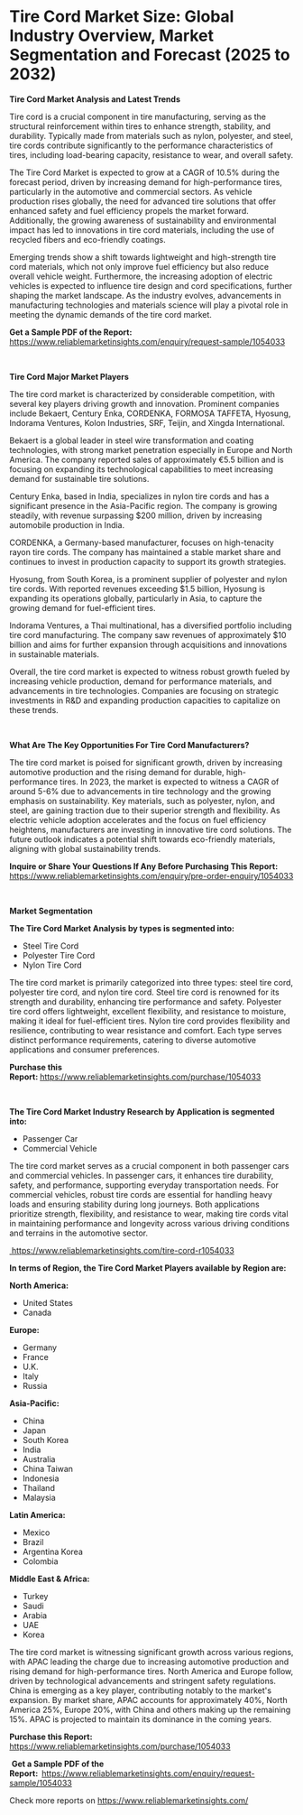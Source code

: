 <p><h1>Tire Cord Market Size: Global Industry Overview, Market Segmentation and Forecast (2025 to 2032)</h1></p><p><strong>Tire Cord Market Analysis and Latest Trends</strong></p>
<p><p>Tire cord is a crucial component in tire manufacturing, serving as the structural reinforcement within tires to enhance strength, stability, and durability. Typically made from materials such as nylon, polyester, and steel, tire cords contribute significantly to the performance characteristics of tires, including load-bearing capacity, resistance to wear, and overall safety. </p><p>The Tire Cord Market is expected to grow at a CAGR of 10.5% during the forecast period, driven by increasing demand for high-performance tires, particularly in the automotive and commercial sectors. As vehicle production rises globally, the need for advanced tire solutions that offer enhanced safety and fuel efficiency propels the market forward. Additionally, the growing awareness of sustainability and environmental impact has led to innovations in tire cord materials, including the use of recycled fibers and eco-friendly coatings.</p><p>Emerging trends show a shift towards lightweight and high-strength tire cord materials, which not only improve fuel efficiency but also reduce overall vehicle weight. Furthermore, the increasing adoption of electric vehicles is expected to influence tire design and cord specifications, further shaping the market landscape. As the industry evolves, advancements in manufacturing technologies and materials science will play a pivotal role in meeting the dynamic demands of the tire cord market.</p></p>
<p><strong>Get a Sample PDF of the Report:&nbsp;</strong> <a href="https://www.reliablemarketinsights.com/enquiry/request-sample/1054033?utm_campaign=3264&utm_medium=2&utm_source=Github&utm_content=ia&utm_term=31032025&utm_id=tire-cord">https://www.reliablemarketinsights.com/enquiry/request-sample/1054033</a></p>
<p>&nbsp;</p>
<p><strong>Tire Cord Major Market Players</strong></p>
<p><p>The tire cord market is characterized by considerable competition, with several key players driving growth and innovation. Prominent companies include Bekaert, Century Enka, CORDENKA, FORMOSA TAFFETA, Hyosung, Indorama Ventures, Kolon Industries, SRF, Teijin, and Xingda International.</p><p>Bekaert is a global leader in steel wire transformation and coating technologies, with strong market penetration especially in Europe and North America. The company reported sales of approximately €5.5 billion and is focusing on expanding its technological capabilities to meet increasing demand for sustainable tire solutions.</p><p>Century Enka, based in India, specializes in nylon tire cords and has a significant presence in the Asia-Pacific region. The company is growing steadily, with revenue surpassing $200 million, driven by increasing automobile production in India.</p><p>CORDENKA, a Germany-based manufacturer, focuses on high-tenacity rayon tire cords. The company has maintained a stable market share and continues to invest in production capacity to support its growth strategies.</p><p>Hyosung, from South Korea, is a prominent supplier of polyester and nylon tire cords. With reported revenues exceeding $1.5 billion, Hyosung is expanding its operations globally, particularly in Asia, to capture the growing demand for fuel-efficient tires.</p><p>Indorama Ventures, a Thai multinational, has a diversified portfolio including tire cord manufacturing. The company saw revenues of approximately $10 billion and aims for further expansion through acquisitions and innovations in sustainable materials.</p><p>Overall, the tire cord market is expected to witness robust growth fueled by increasing vehicle production, demand for performance materials, and advancements in tire technologies. Companies are focusing on strategic investments in R&D and expanding production capacities to capitalize on these trends.</p></p>
<p>&nbsp;</p>
<p><strong>What Are The Key Opportunities For Tire Cord Manufacturers?</strong></p>
<p><p>The tire cord market is poised for significant growth, driven by increasing automotive production and the rising demand for durable, high-performance tires. In 2023, the market is expected to witness a CAGR of around 5-6% due to advancements in tire technology and the growing emphasis on sustainability. Key materials, such as polyester, nylon, and steel, are gaining traction due to their superior strength and flexibility. As electric vehicle adoption accelerates and the focus on fuel efficiency heightens, manufacturers are investing in innovative tire cord solutions. The future outlook indicates a potential shift towards eco-friendly materials, aligning with global sustainability trends.</p></p>
<p><strong>Inquire or Share Your Questions If Any Before Purchasing This Report:</strong> <a href="https://www.reliablemarketinsights.com/enquiry/pre-order-enquiry/1054033?utm_campaign=3264&utm_medium=2&utm_source=Github&utm_content=ia&utm_term=31032025&utm_id=tire-cord">https://www.reliablemarketinsights.com/enquiry/pre-order-enquiry/1054033</a></p>
<p>&nbsp;</p>
<p><strong>Market Segmentation</strong></p>
<p><strong>The Tire Cord Market Analysis by types is segmented into:</strong></p>
<p><ul><li>Steel Tire Cord</li><li>Polyester Tire Cord</li><li>Nylon Tire Cord</li></ul></p>
<p><p>The tire cord market is primarily categorized into three types: steel tire cord, polyester tire cord, and nylon tire cord. Steel tire cord is renowned for its strength and durability, enhancing tire performance and safety. Polyester tire cord offers lightweight, excellent flexibility, and resistance to moisture, making it ideal for fuel-efficient tires. Nylon tire cord provides flexibility and resilience, contributing to wear resistance and comfort. Each type serves distinct performance requirements, catering to diverse automotive applications and consumer preferences.</p></p>
<p><strong>Purchase this Report:&nbsp;</strong><a href="https://www.reliablemarketinsights.com/purchase/1054033?utm_campaign=3264&utm_medium=2&utm_source=Github&utm_content=ia&utm_term=31032025&utm_id=tire-cord">https://www.reliablemarketinsights.com/purchase/1054033</a></p>
<p>&nbsp;</p>
<p><strong>The Tire Cord Market Industry Research by Application is segmented into:</strong></p>
<p><ul><li>Passenger Car</li><li>Commercial Vehicle</li></ul></p>
<p><p>The tire cord market serves as a crucial component in both passenger cars and commercial vehicles. In passenger cars, it enhances tire durability, safety, and performance, supporting everyday transportation needs. For commercial vehicles, robust tire cords are essential for handling heavy loads and ensuring stability during long journeys. Both applications prioritize strength, flexibility, and resistance to wear, making tire cords vital in maintaining performance and longevity across various driving conditions and terrains in the automotive sector.</p></p>
<p><a href="https://www.reliablemarketinsights.com/tire-cord-r1054033?utm_campaign=3264&utm_medium=2&utm_source=Github&utm_content=ia&utm_term=31032025&utm_id=tire-cord">&nbsp;https://www.reliablemarketinsights.com/tire-cord-r1054033</a></p>
<p><strong>In terms of Region, the Tire Cord Market Players available by Region are:</strong></p>
<p>
    <p> <strong> North America: </strong>
        <ul>
            <li>United States</li>
            <li>Canada</li>
        </ul>
        </p> 
    <p> <strong> Europe: </strong>
        <ul>
            <li>Germany</li>
            <li>France</li>
            <li>U.K.</li>
            <li>Italy</li>
            <li>Russia</li>
        </ul>
        </p> 
    <p> <strong> Asia-Pacific: </strong>
        <ul>
            <li>China</li>
            <li>Japan</li>
            <li>South Korea</li>
            <li>India</li>
            <li>Australia</li>
            <li>China Taiwan</li>
            <li>Indonesia</li>
            <li>Thailand</li>
            <li>Malaysia</li>
        </ul>
        </p> 
    <p> <strong> Latin America: </strong>
        <ul>
            <li>Mexico</li>
            <li>Brazil</li>
            <li>Argentina Korea</li>
            <li>Colombia</li>
        </ul>
        </p> 
    <p> <strong> Middle East & Africa: </strong>
        <ul>
            <li>Turkey</li>
            <li>Saudi</li>
            <li>Arabia</li>
            <li>UAE</li>
            <li>Korea</li>
        </ul>
    </p>
    </p>
<p><p>The tire cord market is witnessing significant growth across various regions, with APAC leading the charge due to increasing automotive production and rising demand for high-performance tires. North America and Europe follow, driven by technological advancements and stringent safety regulations. China is emerging as a key player, contributing notably to the market's expansion. By market share, APAC accounts for approximately 40%, North America 25%, Europe 20%, with China and others making up the remaining 15%. APAC is projected to maintain its dominance in the coming years.</p></p>
<p><strong>Purchase this Report: </strong><a href="https://www.reliablemarketinsights.com/purchase/1054033?utm_campaign=3264&utm_medium=2&utm_source=Github&utm_content=ia&utm_term=31032025&utm_id=tire-cord">https://www.reliablemarketinsights.com/purchase/1054033</a></p>
<p>&nbsp;<strong>Get a Sample PDF of the Report:&nbsp;&nbsp;</strong><a href="https://www.reliablemarketinsights.com/enquiry/request-sample/1054033?utm_campaign=3264&utm_medium=2&utm_source=Github&utm_content=ia&utm_term=31032025&utm_id=tire-cord">https://www.reliablemarketinsights.com/enquiry/request-sample/1054033</a></p>
<p><strong></strong></p>
<p>Check more reports on <a href="https://www.reliablemarketinsights.com/?utm_campaign=3264&utm_medium=2&utm_source=Github&utm_content=ia&utm_term=31032025&utm_id=tire-cord">https://www.reliablemarketinsights.com/</a></p>